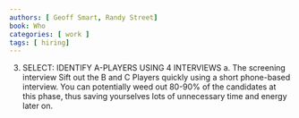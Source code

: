 ```yaml
---
authors: [ Geoff Smart, Randy Street]
book: Who
categories: [ work ]
tags: [ hiring]
---
```

3. SELECT: IDENTIFY A-PLAYERS USING 4 INTERVIEWS
a. The screening interview
Sift out the B and C Players quickly using a short phone-based interview. You can potentially weed out 80-90% of the candidates at this phase, thus saving yourselves lots of unnecessary time and energy later on.